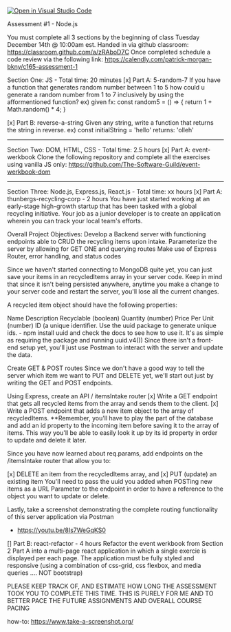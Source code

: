 [![Open in Visual Studio Code](https://classroom.github.com/assets/open-in-vscode-f059dc9a6f8d3a56e377f745f24479a46679e63a5d9fe6f495e02850cd0d8118.svg)](https://classroom.github.com/online_ide?assignment_repo_id=6569459&assignment_repo_type=AssignmentRepo)

Assessment #1 - Node.js

You must complete all 3 sections by the beginning of class Tuesday  
December 14th @ 10:00am est. Handed in via github classroom: https://classroom.github.com/a/zRAboD7C
Once completed schedule a code review via the following link: https://calendly.com/patrick-morgan-bkny/c165-assessment-1

Section One: JS - Total time: 20 minutes
[x] Part A: 5-random-7
  If you have a function that generates random number between 1 to 5 
  how could u generate a random number from 1 to 7 inclusively by using 
  the afformentioned function?
  ex) given fx: 
  const random5 = () => {
    return 1 + Math.random() * 4;
  }
  
[x] Part B: reverse-a-string
   Given any string, write a function that returns the string in reverse.
   ex) 
   const initialString = 'hello' returns: 'olleh'

--------------------------------------------------------------------------------  
  
Section Two: DOM, HTML, CSS - Total time: 2.5 hours
[x] Part A: event-werkbook
   Clone the following repository and complete all the exercises using vanilla 
   JS only: https://github.com/The-Software-Guild/event-werkbook-dom

--------------------------------------------------------------------------------    

Section Three: Node.js, Express.js, React.js - Total time: xx hours
[x] Part A: thunbergs-recycling-corp - 2 hours
   You have just started working at an early-stage high-growth startup that has been tasked with a global recycling initiative. 
   Your job as a junior developer is to create an application wherein you can track your local team's efforts.
  
   Overall Project Objectives:
   Develop a Backend server with functioning endpoints able to CRUD the recycling items upon intake.
   Parameterize the server by allowing for GET ONE and querying routes
   Make use of Express Router, error handling, and status codes
   
   Since we haven't started connecting to MongoDB quite yet, you can just save your items in an recycledItems 
   array in your server code. Keep in mind that since it isn't being persisted anywhere, anytime you make a change 
   to your server code and restart the server, you'll lose all the current changes.
   
   A recycled item object should have the following properties:
  
   Name
   Description
   Recyclable (boolean)
   Quantity (number)
   Price Per Unit (number)
   ID (a unique identifier. Use the uuid package to generate unique ids. - npm install uuid and check the docs to see how to use it. 
   It's as simple as requiring the package and running uuid.v4())
   Since there isn't a front-end setup yet, you'll just use Postman to interact with the server and update the data.
   
   Create GET & POST routes
   Since we don't have a good way to tell the server which item we want to PUT and DELETE yet, we'll start out just by writing the GET and POST endpoints.
  
  Using Express, create an API / itemsIntake router
[x] Write a GET endpoint that gets all recycled items from the array and sends them to the client.
[x] Write a POST endpoint that adds a new item object to the array of recycledItems.
   **Remember, you'll have to play the part of the database and add an id property to the incoming item before saving it to the array of items. 
   This way you'll be able to easily look it up by its id property in order to update and delete it later.
   
   Since you have now learned about req.params, add endpoints on the /itemsIntake router that allow you to:
  
[x] DELETE an item from the recycledItems array, and
[x] PUT (update) an existing item
  You'll need to pass the uuid you added when POSTing new items as a URL Parameter to the endpoint in order to have a reference to the object you want to update or delete.
  
  Lastly, take a screenshot demonstrating the complete routing functionality of this server application via Postman
  - https://youtu.be/8Is7WeGqKS0
  
[] Part B: react-refactor - 4 hours
     Refactor the event werkbook from Section 2 Part A into a multi-page react application in which a single exercie is displayed per each page.
     The application must be fully styled and responsive (using a combination of css-grid, css flexbox, and media queries .... NOT bootstrap)
  
  PLEASE KEEP TRACK OF, AND ESTIMATE HOW LONG THE ASSESSMENT TOOK YOU TO COMPLETE THIS TIME. 
  THIS IS PURELY FOR ME AND TO BETTER PACE THE FUTURE ASSIGNMENTS AND OVERALL COURSE PACING
  
  how-to:
  https://www.take-a-screenshot.org/